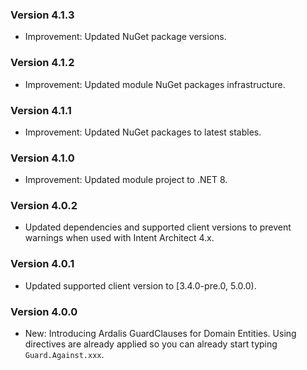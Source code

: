 ### Version 4.1.3

- Improvement: Updated NuGet package versions.

### Version 4.1.2

- Improvement: Updated module NuGet packages infrastructure.

### Version 4.1.1

- Improvement: Updated NuGet packages to latest stables.

### Version 4.1.0

- Improvement: Updated module project to .NET 8.

### Version 4.0.2

- Updated dependencies and supported client versions to prevent warnings when used with Intent Architect 4.x.

### Version 4.0.1

- Updated supported client version to [3.4.0-pre.0, 5.0.0).

### Version 4.0.0

- New: Introducing Ardalis GuardClauses for Domain Entities. Using directives are already applied so you can already start typing `Guard.Against.xxx`. 
